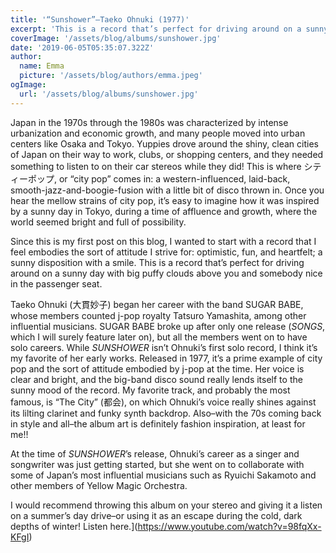 ```yaml
---
title: '“Sunshower”—Taeko Ohnuki (1977)'
excerpt: 'This is a record that’s perfect for driving around on a sunny day with big puffy clouds above you and somebody nice in the passenger seat.'
coverImage: '/assets/blog/albums/sunshower.jpg'
date: '2019-06-05T05:35:07.322Z'
author:
  name: Emma
  picture: '/assets/blog/authors/emma.jpeg'
ogImage:
  url: '/assets/blog/albums/sunshower.jpg'
---
```


Japan in the 1970s through the 1980s was characterized by intense urbanization and economic growth, and many people moved into urban centers like Osaka and Tokyo. Yuppies drove around the shiny, clean cities of Japan on their way to work, clubs, or shopping centers, and they needed something to listen to on their car stereos while they did! This is where シティーポップ, or “city pop” comes in: a western-influenced, laid-back, smooth-jazz-and-boogie-fusion with a little bit of disco thrown in. Once you hear the mellow strains of city pop, it’s easy to imagine how it was inspired by a sunny day in Tokyo, during a time of affluence and growth, where the world seemed bright and full of possibility.

Since this is my first post on this blog, I wanted to start with a record that I feel embodies the sort of attitude I strive for: optimistic, fun, and heartfelt; a sunny disposition with a smile. This is a record that’s perfect for driving around on a sunny day with big puffy clouds above you and somebody nice in the passenger seat.

Taeko Ohnuki (大貫妙子) began her career with the band SUGAR BABE, whose members counted j-pop royalty Tatsuro Yamashita, among other influential musicians. SUGAR BABE broke up after only one release (*SONGS*, which I will surely feature later on), but all the members went on to have solo careers. While *SUNSHOWER* isn’t Ohnuki’s first solo record, I think it’s my favorite of her early works. Released in 1977, it’s a prime example of city pop and the sort of attitude embodied by j-pop at the time. Her voice is clear and bright, and the big-band disco sound really lends itself to the sunny mood of the record. My favorite track, and probably the most famous, is “The City” (都会), on which Ohnuki’s voice really shines against its lilting clarinet and funky synth backdrop. Also–with the 70s coming back in style and all–the album art is definitely fashion inspiration, at least for me!!

At the time of *SUNSHOWER*’s release, Ohnuki’s career as a singer and songwriter was just getting started, but she went on to collaborate with some of Japan’s most influential musicians such as Ryuichi Sakamoto and other members of Yellow Magic Orchestra.

I would recommend throwing this album on your stereo and giving it a listen on a summer’s day drive–or using it as an escape during the cold, dark depths of winter! Listen here.](https://www.youtube.com/watch?v=98fqXx-KFgI)